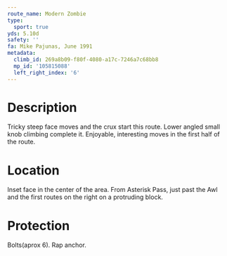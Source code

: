 ```yaml
---
route_name: Modern Zombie
type:
  sport: true
yds: 5.10d
safety: ''
fa: Mike Pajunas, June 1991
metadata:
  climb_id: 269a8b09-f80f-4080-a17c-7246a7c68bb8
  mp_id: '105815088'
  left_right_index: '6'
---
```

# Description
Tricky steep face moves and the crux start this route.  Lower angled small knob climbing complete it.  Enjoyable, interesting moves in the first half of the route.

# Location
Inset face in the center of the area.  From Asterisk Pass, just past the Awl and the first routes on the right on a protruding block.

# Protection
Bolts(aprox 6).  Rap anchor.
